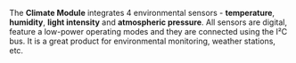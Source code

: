 The **Climate Module** integrates 4 environmental sensors - **temperature**, **humidity**, **light intensity** and **atmospheric pressure**. All sensors are digital, feature a low-power operating modes and they are connected using the I²C bus. It is a great product for environmental monitoring, weather stations, etc.